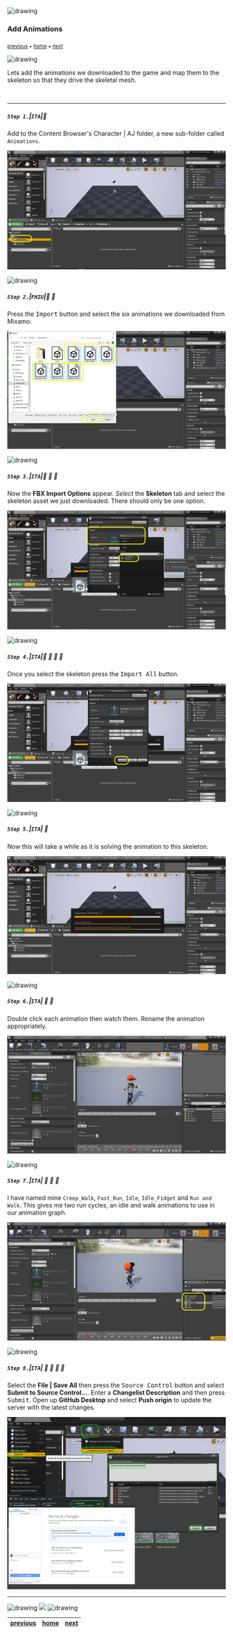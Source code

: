 <img src="https://via.placeholder.com/1000x4/45D7CA/45D7CA" alt="drawing" height="4px"/>

### Add Animations

<sub>[previous](../fixing-model/README.md#user-content-fixing-mixamo-models) • [home](../README.md#user-content-ue4-animations) • [next](../character-bp/README.md#user-content-setting-up-character-blueprint)</sub>

<img src="https://via.placeholder.com/1000x4/45D7CA/45D7CA" alt="drawing" height="4px"/>

Lets add the animations we downloaded to the game and map them to the skeleton so that they drive the skeletal mesh.

<br>

---


##### `Step 1.`\|`ITA`|:small_blue_diamond:

Add to the Content Browser's Character | AJ folder, a new sub-folder called `Animations`.

![add folder called Character | AJ | Animations](images/AJAnimationsFolder.jpg)

<img src="https://via.placeholder.com/500x2/45D7CA/45D7CA" alt="drawing" height="2px" alt = ""/>

##### `Step 2.`\|`FHIU`|:small_blue_diamond: :small_blue_diamond: 

Press the <kbd>Import</kbd> button and select the six animations we downloaded from Mixamo:

![drag and drop animations downloaded from mixamo](images/ImportAnimations.jpg)

<img src="https://via.placeholder.com/500x2/45D7CA/45D7CA" alt="drawing" height="2px" alt = ""/>

##### `Step 3.`\|`ITA`|:small_blue_diamond: :small_blue_diamond: :small_blue_diamond:

Now the **FBX Import Options** appear. *Select* the **Skeleton** tab and select the skeleton asset we just downloaded. There should only be one option.

![select skeleton from player dowloaded](images/ImportSkeleton.jpg)

<img src="https://via.placeholder.com/500x2/45D7CA/45D7CA" alt="drawing" height="2px" alt = ""/>

##### `Step 4.`\|`ITA`|:small_blue_diamond: :small_blue_diamond: :small_blue_diamond: :small_blue_diamond:

Once you select the skeleton press the <kbd>Import All</kbd> button.

![import all button](images/ImportAllMotionAnimation.jpg)

<img src="https://via.placeholder.com/500x2/45D7CA/45D7CA" alt="drawing" height="2px" alt = ""/>

##### `Step 5.`\|`ITA`| :small_orange_diamond:

Now this will take a while as it is solving the animation to this skeleton.

![UE4 progress bar importing animations](images/ImportingAnimationsTakeTime.jpg)

<img src="https://via.placeholder.com/500x2/45D7CA/45D7CA" alt="drawing" height="2px" alt = ""/>

##### `Step 6.`\|`ITA`| :small_orange_diamond: :small_blue_diamond:

Double click each animation then watch them. Rename the animation appropriately.

![slow walk animation frame](images/PlayAnim.jpg)

<img src="https://via.placeholder.com/500x2/45D7CA/45D7CA" alt="drawing" height="2px" alt = ""/>

##### `Step 7.`\|`ITA`| :small_orange_diamond: :small_blue_diamond: :small_blue_diamond:

I have named mine `Creep_Walk`, `Fast_Run`, `Idle`, `Idle_Fidget` and `Run and Walk`. This gives me two run cycles, an idle and walk animations to use in our animation graph.

![animation name](images/NameEachAnim.jpg)

<img src="https://via.placeholder.com/500x2/45D7CA/45D7CA" alt="drawing" height="2px" alt = ""/>

##### `Step 8.`\|`ITA`| :small_orange_diamond: :small_blue_diamond: :small_blue_diamond: :small_blue_diamond:

Select the **File | Save All** then press the <kbd>Source Control</kbd> button and select **Submit to Source Control...**.  Enter a **Changelist Description** and then press <kbd>Submit</kbd>.  Open up **GitHub Desktop** and select **Push origin** to update the server with the latest changes.


![check model for errors](images/GitHub.png)

___

<img src="https://via.placeholder.com/1000x4/dba81a/dba81a" alt="drawing" height="4px" alt = ""/>

<img src="https://via.placeholder.com/1000x100/45D7CA/000000/?text=Next Up - Setting Up Character Blueprint">

<img src="https://via.placeholder.com/1000x4/dba81a/dba81a" alt="drawing" height="4px" alt = ""/>

| [previous](../fixing-model/README.md#user-content-fixing-mixamo-models)| [home](../README.md#user-content-ue4-animations) | [next](../character-bp/README.md#user-content-setting-up-character-blueprint)|
|---|---|---|
